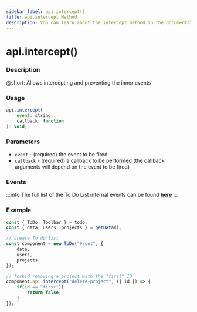 ```yaml
---
sidebar_label: api.intercept()
title: api.intercept Method
description: You can learn about the intercept method in the documentation of the DHTMLX JavaScript To Do List library. Browse developer guides and API reference, try out code examples and live demos, and download a free 30-day evaluation version of DHTMLX To Do List.
---
```


# api.intercept()

### Description

@short: Allows intercepting and preventing the inner events

### Usage

~~~js
api.intercept(
    event: string,
    callback: function
): void;
~~~

### Parameters

- `event` - (required) the event to be fired
- `callback` - (required) a callback to be performed (the callback arguments will depend on the event to be fired)

### Events

:::info
The full list of the To Do List internal events can be found [**here**](api/overview/events_overview.md)
:::

### Example

~~~js {12-16}
const { ToDo, Toolbar } = todo;
const { data, users, projects } = getData();

// create To do list
const component = new ToDo("#root", {
    data,
    users,
	projects
});

// forbid removing a project with the "first" ID
component.api.intercept("delete-project", ({ id }) => {
    if(id == "first"){
        return false;
    }
});
~~~